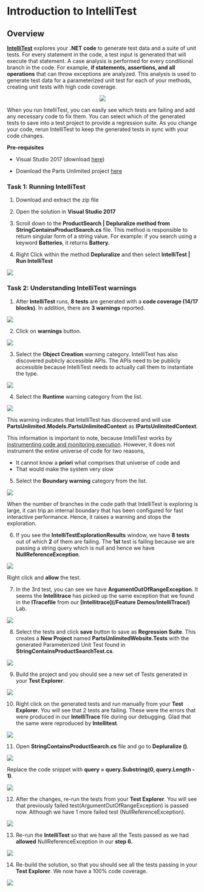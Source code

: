 # Introduction to IntelliTest

## Overview

**[IntelliTest](https://msdn.microsoft.com/en-IN/library/dn823749.aspx)** explores your **.NET code** to generate test data and a suite of unit tests. For every statement in the code, a test input is generated that will execute that statement.
A case analysis is performed for every conditional branch in the code. For example, **if statements, assertions, and all operations** that can throw exceptions are analyzed. This 
analysis is used to generate test data for a parameterized unit test for each of your methods, creating unit tests with high code coverage.
<p align="center">
<img src="media/logo.png">
</p>

When you run IntelliTest, you can easily see which tests are failing and add any necessary code to fix them. You can select which of the generated tests to save into a test project to provide a regression suite. As you change your code, rerun IntelliTest to keep the generated tests in sync with your code changes.

**Pre-requisites**

- Visual Studio 2017 (download [here](https://www.visualstudio.com/vs/visual-studio-2017-rc/))

- Download the Parts Unlimited project [here](https://github.com/Microsoft/PartsUnlimited/tree/aspnet45)


### Task 1: Running IntelliTest

1. Download and extract the zip file

2. Open the solution in **Visual Studio 2017**

3. Scroll down to the **ProductSearch | Depluralize method from StringContainsProductSearch.cs** file. This method is responsible to return singular form of a string value. For example: if you search using a keyword **Batteries**, it returns **Battery.**

 
4. Right Click within the method **Depluralize** and then select **IntelliTest | Run IntelliTest**

 <img src="media/1.png">


### Task 2: Understanding IntelliTest warnings

1. After **IntelliTest** runs, **8 tests** are generated with a **code coverage (14/17 blocks)**. In addition, there are **3 warnings** reported.

 <img src="media/2.png">

2. Click on **warnings** button.

 <img src="media/3.png">

3. Select the **Object Creation** warning category. IntelliTest has also discovered publicly accessible APIs. The APIs need to be publicly accessible because IntelliTest needs to actually call them to instantiate the type. 

 <img src="media/4.png">

4. Select the **Runtime** warning category from the list.

 <img src="media/5.png">

  This warning indicates that IntelliTest has discovered and will use **PartsUnlimited.Models.PartsUnlimitedContext** as **IPartsUnlimitedContext**.

  This information is important to note, because IntelliTest works by [instrumenting code and monitoring execution](https://blogs.msdn.microsoft.com/visualstudioalm/2014/12/11/smart-unit-tests-a-mental-model/). However, it does not instrument the entire universe of code for two reasons,
  
 - It cannot know a **priori** what comprises that universe of code and
 - That would make the system very slow

5. Select the **Boundary warning** category from the list.

 <img src="media/6.png">

 When the number of branches in the code path that IntelliTest is exploring is large, it can trip an internal boundary that has been  configured for fast interactive performance. Hence, it raises a warning and stops the exploration.


6. If you see the **IntelliTestExplorationResults** window, we have **8 tests** out of which **2** of them are failing. The **1st** test is failing because we are passing a string query which is null and hence we have **NullReferenceException**.
    
 <img src="media/7.png">

 Right click and **allow** the test.

7. In the 3rd test, you can see we have **ArgumentOutOfRangeException**. It seems the **Intellitrace**  has picked up the same exception that we found in the **ITracefile** from our **[Intellitrace](/Feature Demos/IntelliTrace/)** Lab.

 <img src="media/8.png"> 


8. Select the tests and click **save** button to save as **Regression Suite**. This creates a **New Project** named **PartsUnlimitedWebsite.Tests** with the generated Parameterized Unit Test found in **StringContainsProductSearchTest.cs**.

 <img src="media/9.png">

9. Build the project and you should see a new set of Tests generated in your **Test Explorer**.

 <img src="media/10.png"> 

10. Right click on the generated tests and run manually from your **Test Explorer**. You will see that 2 tests are failing. These were the errors that were produced in our **IntelliTrace** file during our debugging. Glad that the same were reproduced by **Intellitest**.

 <img src="media/11.png">

11. Open **StringContainsProductSearch.cs** file and go to **Depluralize ()**. 

 <img src="media/12.png">

 Replace the code snippet with **query = query.Substring(0, query.Length - 1)**.

 <img src="media/13.png"> 

12. After the changes, re-run the tests from your **Test Explorer**. You will see that previously failed test(ArgumentOutOfRangeException) is passed now. Although we have 1 more failed test (NullReferenceException).

 <img src="media/14.png">

13. Re-run the **IntelliTest** so that we have all the Tests passed as we had **allowed** NullReferenceException in our **step 6.**

 <img src="media/15.png">

14. Re-build the solution, so that you should see all the tests passing in your **Test Explorer**. We now have a 100% code coverage.

 <img src="media/16.png">
 




